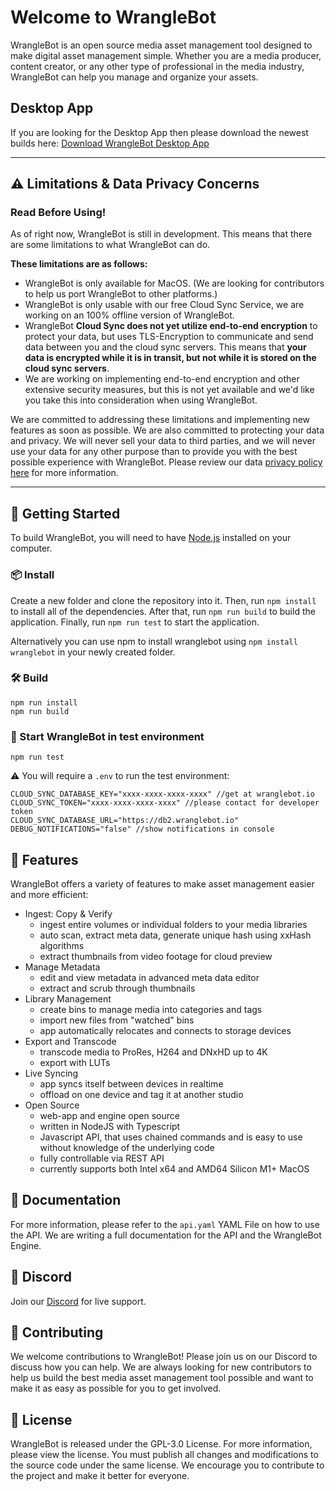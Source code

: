 # Welcome to WrangleBot

WrangleBot is an open source media asset management tool designed to make digital asset management simple. Whether you are a media producer, content creator, or any other type of professional in the media industry, WrangleBot can help you manage and organize your assets.

## Desktop App

If you are looking for the Desktop App then please download the newest builds here: [Download WrangleBot Desktop App](https://wranglebot.io)

---

## ⚠️ Limitations & Data Privacy Concerns
### Read Before Using!

As of right now, WrangleBot is still in development. This means that there are some limitations to what WrangleBot can do.

**These limitations are as follows:**

- WrangleBot is only available for MacOS. (We are looking for contributors to help us port WrangleBot to other platforms.)
- WrangleBot is only usable with our free Cloud Sync Service, we are working on an 100% offline version of WrangleBot.
- WrangleBot **Cloud Sync does not yet utilize end-to-end encryption** to protect your data, but uses TLS-Encryption to communicate and send data between you and the cloud sync servers. This means that **your data is encrypted while it is in transit, but not while it is stored on the cloud sync servers**. 
- We are working on implementing end-to-end encryption and other extensive security measures, but this is not yet available and we'd like you take this into consideration when using WrangleBot.

We are committed to addressing these limitations and implementing new features as soon as possible. We are also committed to protecting your data and privacy. We will never sell your data to third parties, and we will never use your data for any other purpose than to provide you with the best possible experience with WrangleBot. Please review our data [privacy policy here](https://wranglebot.io/privacy) for more information.

---

## 👋 Getting Started

To build WrangleBot, you will need to have [Node.js](https://nodejs.org/en/) installed on your computer. 

### 📦 Install

Create a new folder and clone the repository into it. Then, run `npm install` to install all of the dependencies. After that, run `npm run build` to build the application. Finally, run `npm run test` to start the application.

Alternatively you can use npm to install wranglebot using `npm install wranglebot` in your newly created folder.

### 🛠 Build

```
npm run install
npm run build
```

### 🚀 Start WrangleBot in test environment

```
npm run test
```

⚠️ You will require a `.env` to run the test environment:

```
CLOUD_SYNC_DATABASE_KEY="xxxx-xxxx-xxxx-xxxx" //get at wranglebot.io  
CLOUD_SYNC_TOKEN="xxxx-xxxx-xxxx-xxxx" //please contact for developer token
CLOUD_SYNC_DATABASE_URL="https://db2.wranglebot.io"
DEBUG_NOTIFICATIONS="false" //show notifications in console
```

## 🧰 Features

WrangleBot offers a variety of features to make asset management easier and more efficient:

- Ingest: Copy & Verify
    - ingest entire volumes or individual folders to your media libraries
    - auto scan, extract meta data, generate unique hash using xxHash algorithms
    - extract thumbnails from video footage for cloud preview
- Manage Metadata
    - edit and view metadata in advanced meta data editor
    - extract and scrub through thumbnails
- Library Management
    - create bins to manage media into categories and tags
    - import new files from "watched" bins
    - app automatically relocates and connects to storage devices
- Export and Transcode
    - transcode media to ProRes, H264 and DNxHD up to 4K
    - export with LUTs
- Live Syncing
    - app syncs itself between devices in realtime
    - offload on one device and tag it at another studio
- Open Source
    - web-app and engine open source
    - written in NodeJS with Typescript
    - Javascript API, that uses chained commands and is easy to use without knowledge of the underlying code
    - fully controllable via REST API
    - currently supports both Intel x64 and  AMD64 Silicon M1+ MacOS

## 📑 Documentation

For more information, please refer to the `api.yaml` YAML File on how to use the API. We are writing a full documentation for the API and the WrangleBot Engine.

## 💬 Discord

Join our [Discord](https://discord.gg/p3Rmhagvkm) for live support.

## 👥 Contributing

We welcome contributions to WrangleBot! Please join us on our Discord to discuss how you can help. We are always looking for new contributors to help us build the best media asset management tool possible and want to make it as easy as possible for you to get involved.

## 📜 License

WrangleBot is released under the GPL-3.0 License. For more information, please view the license. You must publish all changes and modifications to the source code under the same license. We encourage you to contribute to the project and make it better for everyone.
